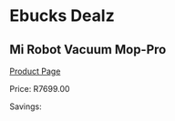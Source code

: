 
# Ebucks Dealz
## Mi Robot Vacuum Mop-Pro
[Product Page](https://www.ebucks.com/web/shop/productSelected.do?prodId=1173034483&catId=998409624)

Price: R7699.00

Savings: 


	